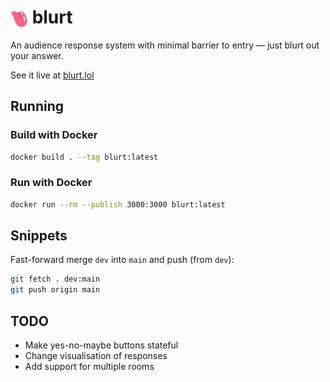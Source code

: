 # <img src="client/icon.svg" alt="logo" style="height: 1em; vertical-align: middle"> blurt

An audience response system with minimal barrier to entry — just blurt out your answer.

See it live at [blurt.lol](https://blurt.lol)

## Running

### Build with Docker

```sh
docker build . --tag blurt:latest
```

### Run with Docker

```sh
docker run --rm --publish 3000:3000 blurt:latest
```

## Snippets

Fast-forward merge `dev` into `main` and push (from `dev`):

```sh
git fetch . dev:main
git push origin main
```

## TODO

- Make yes-no-maybe buttons stateful
- Change visualisation of responses
- Add support for multiple rooms
